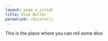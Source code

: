 ```yaml
---
layout: page_w_script
title: Dice Roller
permalink: /diceroll/
---
```


This is the place where you can roll some dice